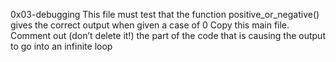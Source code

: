 0x03-debugging
This file must test that the function positive_or_negative() gives the correct output when given a case of 0
Copy this main file. Comment out (don’t delete it!) the part of the code that is causing the output to go into an infinite loop
